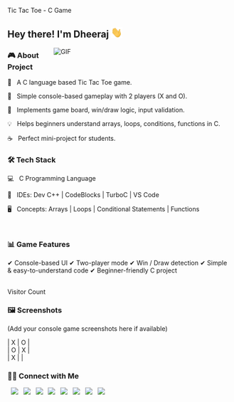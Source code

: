 Tic Tac Toe - C Game
<h2> Hey there! I'm Dheeraj <img src="https://raw.githubusercontent.com/devSouvik/devSouvik/master/Hi.gif" width="25"></h2> <img align="right" alt="GIF" src="https://github.com/devSouvik/devSouvik/blob/master/gif4.gif?raw=true" width="400"/> <h3> 🎮 About Project </h3>

🔭   A C language based Tic Tac Toe game.

🎯   Simple console-based gameplay with 2 players (X and O).

🧩   Implements game board, win/draw logic, input validation.

💡   Helps beginners understand arrays, loops, conditions, functions in C.

☕   Perfect mini-project for students.

<h3>🛠 Tech Stack</h3>

💻   C Programming Language

🔧   IDEs: Dev C++ | CodeBlocks | TurboC | VS Code

🖥   Concepts: Arrays | Loops | Conditional Statements | Functions

<br> <h3>📊 Game Features</h3>

✔ Console-based UI
✔ Two-player mode
✔ Win / Draw detection
✔ Simple & easy-to-understand code
✔ Beginner-friendly C project

<br>
Visitor Count

<h3> 🖼 Screenshots </h3>

(Add your console game screenshots here if available)

 | X | O |  
 | O | X |  
 | X |   |  

<h3> 🤝🏻 Connect with Me </h3> <p align="Row"> &nbsp; <a href="https://profile.indeed.com/?hl=en_IN&co=IN&from=gnav-homepage" target="_blank"><img src="https://img.icons8.com/?size=100&id=0bivoTfGHrML&format=png&color=000000" width="50" /></a> &nbsp; <a href="mailto:dheerajchauhan269@gmail.com" target="_blank"><img src="https://img.icons8.com/plasticine/100/000000/gmail.png" width="50" /></a> &nbsp; <a href="https://x.com/DheerajSingh637?t=G0grBgmoKteCtT83ks0N-g&s=09" target="_blank"><img src="https://img.icons8.com/plasticine/100/000000/twitter.png" width="50" /></a> &nbsp; <a href="https://www.instagram.com/_d_heeraj_chauhan/profilecard/?igsh=cmsyOTVrcmY1dGRm" target="_blank"><img src="https://img.icons8.com/plasticine/100/000000/instagram-new.png" width="50" /></a> &nbsp; <a href="https://www.facebook.com/profile.php?id=61562829161039&mibextid=ZbWKwL" target="_blank"><img src="https://img.icons8.com/?size=100&id=118568&format=png&color=000000" width="50" /></a> &nbsp; <a href="www.youtube.com/@DheerajChauhan-x3e" target="_blank"><img src="https://img.icons8.com/?size=100&id=19318&format=png&color=000000" width="50" /></a> &nbsp; <a href="https://t.me/tele12200" target="_blank"><img src="https://img.icons8.com/?size=100&id=5mIvDYZUWDCF&format=png&color=000000" width="50" /></a> &nbsp; <a href="https://discord.gg/VxzZBdzP" target="_blank"><img src="https://img.icons8.com/?size=100&id=30998&format=png&color=000000" width="50" /></a> </p>
